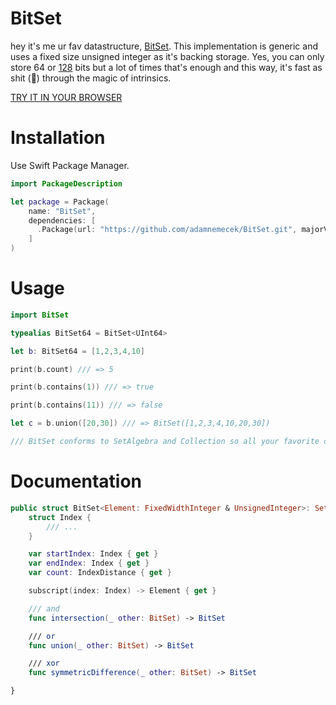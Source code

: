 # BitSet

hey it's me ur fav datastructure, [BitSet](https://en.wikipedia.org/wiki/Bit_array). This implementation is generic and uses a fixed size unsigned integer as it's backing storage. Yes, you can only store 64 or [128](https://github.com/Jitsusama/UInt128) bits but a lot of times that's enough and this way, it's fast as shit (💩) through the magic of intrinsics.

[TRY IT IN YOUR BROWSER](http://swift.sandbox.bluemix.net/#/repl/5a1df029df5afc5405d01f3d)

# Installation
Use Swift Package Manager. 

```swift
import PackageDescription

let package = Package(
    name: "BitSet",
    dependencies: [
      .Package(url: "https://github.com/adamnemecek/BitSet.git", majorVersion: 1)
    ]
)
```

# Usage

```swift
import BitSet

typealias BitSet64 = BitSet<UInt64>

let b: BitSet64 = [1,2,3,4,10]

print(b.count) /// => 5

print(b.contains(1)) /// => true

print(b.contains(11)) /// => false

let c = b.union([20,30]) /// => BitSet([1,2,3,4,10,20,30])

/// BitSet conforms to SetAlgebra and Collection so all your favorite operations are supported.

```

# Documentation

```swift
public struct BitSet<Element: FixedWidthInteger & UnsignedInteger>: SetAlgebra, Collection, ExpressibleByArrayLiteral, CustomStringConvertible, Hashable {
    struct Index {
        /// ...
    }

    var startIndex: Index { get }
    var endIndex: Index { get }
    var count: IndexDistance { get }

    subscript(index: Index) -> Element { get }

    /// and
    func intersection(_ other: BitSet) -> BitSet

    /// or
    func union(_ other: BitSet) -> BitSet

    /// xor
    func symmetricDifference(_ other: BitSet) -> BitSet

}

```
